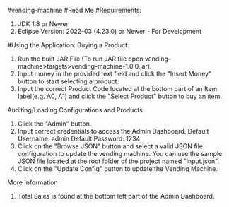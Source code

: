 #vending-machine
#Read Me
#Requirements:
1. JDK 1.8 or Newer
2. Eclipse Version: 2022-03 (4.23.0) or Newer - For Development

#Using the Application:
Buying a Product:
1. Run the built JAR File (To run JAR file open vending-machine>targets>vending-machine-1.0.0.jar).
2. Input money in the provided text field and click the "Insert Money" button to start selecting a product. 
3. Input the correct Product Code located at the bottom part of an Item label(e.g. A0, A1) and click the "Select Product" button to buy an item.

Auditing/Loading Configurations and Products
1. Click the "Admin" button.
2. Input correct credentials to access the Admin Dashboard. 
	Default Username: admin
	Default Password: 1234
3. Click on the "Browse JSON" button and select a valid JSON file configuration to update the vending machine. You can use the sample JSON file located at the root folder of the project named "input.json".
4. Click on the "Update Config" button to update the Vending Machine.

More Information
1. Total Sales is found at the bottom left part of the Admin Dashboard.

